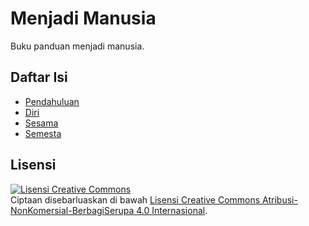 # Menjadi Manusia

Buku panduan menjadi manusia.

## Daftar Isi

* [Pendahuluan](00-pendahuluan.md)
* [Diri](01-diri.md)
* [Sesama](02-sesama.md)
* [Semesta](03-semesta.md)

## Lisensi

<a rel="license" href="http://creativecommons.org/licenses/by-nc-sa/4.0/"><img alt="Lisensi Creative Commons" style="border-width:0" src="https://i.creativecommons.org/l/by-nc-sa/4.0/88x31.png" /></a><br />Ciptaan disebarluaskan di bawah <a rel="license" href="http://creativecommons.org/licenses/by-nc-sa/4.0/">Lisensi Creative Commons Atribusi-NonKomersial-BerbagiSerupa 4.0 Internasional</a>.
